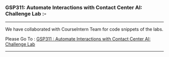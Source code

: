### GSP311: Automate Interactions with Contact Center AI: Challenge Lab :-

----------------------------------------------------------------------------------------------------------------------------------------------

We have collaborated with CourseIntern Team for code snippets of the labs.

Please Go To : [GSP311 : Automate Interactions with Contact Center AI: Challenge Lab](https://www.courseintern.com/post/qwiklabs/challenge-labs/gsp311-automate-interactions-with-contact-center-ai/)

----------------------------------------------------------------------------------------------------------------------------------------------
